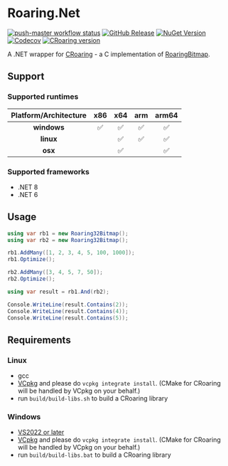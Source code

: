 # Roaring.Net

[![push-master workflow status](https://img.shields.io/github/actions/workflow/status/k-wojcik/Roaring.Net/push-master.yml)](https://github.com/k-wojcik/Roaring.Net/actions/workflows/push-master.yml)
[![GitHub Release](https://img.shields.io/github/v/release/k-wojcik/Roaring.Net?include_prereleases&sort=semver)](https://github.com/k-wojcik/Roaring.Net/releases)
[![NuGet Version](https://img.shields.io/nuget/vpre/Roaring.Net)](https://www.nuget.org/packages/Roaring.Net)
[![Codecov](https://img.shields.io/codecov/c/github/k-wojcik/Roaring.Net?token=ITL13NZGAH)](https://codecov.io/github/k-wojcik/Roaring.Net)
[![CRoaring version](https://img.shields.io/badge/dynamic/json?url=https%3A%2F%2Fraw.githubusercontent.com%2Fk-wojcik%2FRoaring.Net%2Frefs%2Fheads%2Fmaster%2Fvcpkg.json&query=%24.overrides%5B0%5D.version&label=CRoaring)](https://github.com/RoaringBitmap/CRoaring/releases)

A .NET wrapper for [CRoaring](https://github.com/RoaringBitmap/CRoaring) - a C implementation of [RoaringBitmap](https://github.com/RoaringBitmap/RoaringBitmap).

## Support
### Supported runtimes
| Platform/Architecture |      **x86**       |      **x64**       |      **arm**       |     **arm64**      |
|:---------------------:|:------------------:|:------------------:|:------------------:|:------------------:|
|      **windows**      | :white_check_mark: | :white_check_mark: | :white_check_mark: | :white_check_mark: |
|       **linux**       |                    | :white_check_mark: | :white_check_mark: | :white_check_mark: |
|        **osx**        |                    | :white_check_mark: |                    | :white_check_mark: |

### Supported frameworks
* .NET 8
* .NET 6

## Usage
```cs
using var rb1 = new Roaring32Bitmap();
using var rb2 = new Roaring32Bitmap();

rb1.AddMany([1, 2, 3, 4, 5, 100, 1000]);
rb1.Optimize();

rb2.AddMany([3, 4, 5, 7, 50]);
rb2.Optimize();

using var result = rb1.And(rb2);

Console.WriteLine(result.Contains(2));
Console.WriteLine(result.Contains(4));
Console.WriteLine(result.Contains(5));
```

## Requirements
### Linux
- gcc
- [VCpkg](https://vcpkg.io/en/getting-started) and please do `vcpkg integrate install`. (CMake for CRoaring will be handled by VCpkg on your behalf.)
- run `build/build-libs.sh` to build a CRoaring library

### Windows
- [VS2022 or later](https://www.visualstudio.com/downloads/)
- [VCpkg](https://vcpkg.io/en/getting-started) and please do `vcpkg integrate install`. (CMake for CRoaring will be handled by VCpkg on your behalf.)
- run `build/build-libs.bat` to build a CRoaring library

